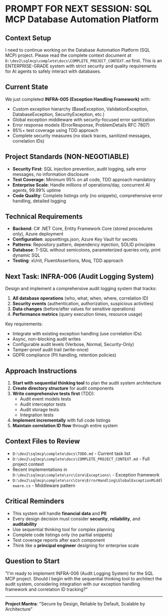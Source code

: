 # PROMPT FOR NEXT SESSION: SQL MCP Database Automation Platform

## Context Setup
I need to continue working on the Database Automation Platform (SQL MCP) project. Please read the complete context document at `D:\dev2\sqlmcp\complete\docs\COMPLETE_PROJECT_CONTEXT.md` first. This is an ENTERPRISE-GRADE system with strict security and quality requirements for AI agents to safely interact with databases.

## Current State
We just completed **INFRA-005 (Exception Handling Framework)** with:
- Custom exception hierarchy (BaseException, ValidationException, DatabaseException, SecurityException, etc.)
- Global exception middleware with security-focused error sanitization
- Error response models (ErrorResponse, ProblemDetails RFC 7807)
- 95%+ test coverage using TDD approach
- Complete security measures (no stack traces, sanitized messages, correlation IDs)

## Project Standards (NON-NEGOTIABLE)
- **Security First**: SQL injection prevention, audit logging, safe error messages, no information disclosure
- **Test Coverage**: Minimum 95% on all code, TDD approach mandatory
- **Enterprise Scale**: Handle millions of operations/day, concurrent AI agents, 99.99% uptime
- **Code Quality**: Complete listings only (no snippets), comprehensive error handling, detailed logging

## Technical Requirements
- **Backend**: C# .NET Core, Entity Framework Core (stored procedures only), Azure deployment
- **Configuration**: appsettings.json, Azure Key Vault for secrets
- **Patterns**: Repository pattern, dependency injection, SOLID principles
- **Database**: T-SQL without semicolons, parameterized queries only, print dynamic SQL
- **Testing**: xUnit, FluentAssertions, Moq, TDD approach

## Next Task: INFRA-006 (Audit Logging System)
Design and implement a comprehensive audit logging system that tracks:
1. **All database operations** (who, what, when, where, correlation ID)
2. **Security events** (authentication, authorization, suspicious activities)
3. **Data changes** (before/after values for sensitive operations)
4. **Performance metrics** (query execution times, resource usage)

Key requirements:
- Integrate with existing exception handling (use correlation IDs)
- Async, non-blocking audit writes
- Configurable audit levels (Verbose, Normal, Security-Only)
- Tamper-proof audit trail (write-once)
- GDPR compliance (PII handling, retention policies)

## Approach Instructions
1. **Start with sequential thinking tool** to plan the audit system architecture
2. **Create directory structure** for audit components
3. **Write comprehensive tests first** (TDD):
   - Audit event models tests
   - Audit interceptor tests
   - Audit storage tests
   - Integration tests
4. **Implement incrementally** with full code listings
5. **Maintain correlation ID flow** through entire system

## Context Files to Review
- `D:\dev2\sqlmcp\complete\docs\TODO.md` - Current task list
- `D:\dev2\sqlmcp\complete\docs\COMPLETE_PROJECT_CONTEXT.md` - Full project context
- Recent implementations in `D:\dev2\sqlmcp\complete\src\Core\Exceptions\` - Exception framework
- `D:\dev2\sqlmcp\complete\src\Core\ErrorHandling\GlobalExceptionMiddleware.cs` - Middleware pattern

## Critical Reminders
- This system will handle **financial data** and **PII**
- Every design decision must consider **security**, **reliability**, and **auditability**
- Use sequential thinking tool for complex planning
- Complete code listings only (no partial snippets)
- Test coverage reports after each component
- Think like a **principal engineer** designing for enterprise scale

## Question to Start
"I'm ready to implement INFRA-006 (Audit Logging System) for the SQL MCP project. Should I begin with the sequential thinking tool to architect the audit system, considering integration with our exception handling framework and correlation ID tracking?"

---
**Project Mantra**: "Secure by Design, Reliable by Default, Scalable by Architecture"
